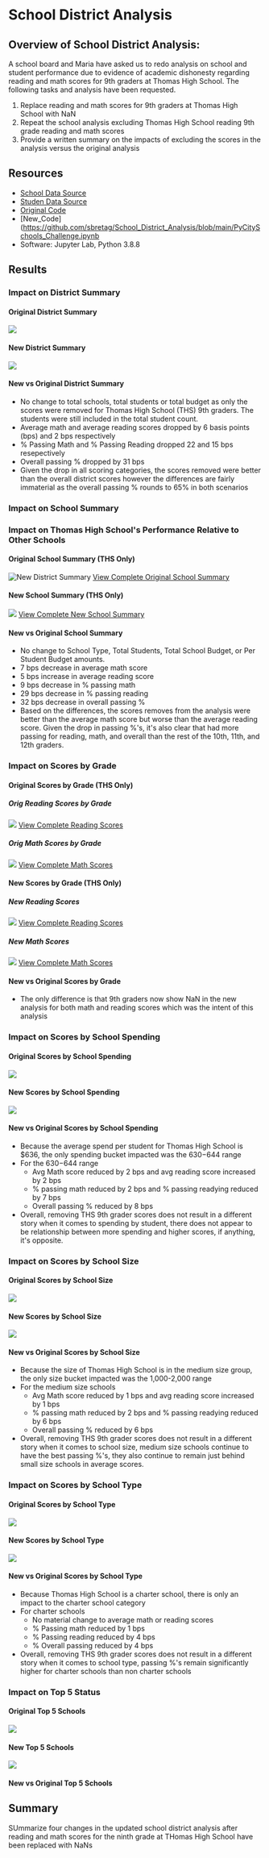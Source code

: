 # School District Analysis

## Overview of School District Analysis:

A school board and Maria have asked us to redo analysis on school and student performance due to evidence of academic dishonesty regarding reading and math scores for 9th graders at Thomas High School.  The following tasks and analysis have been requested.

1. Replace reading and math scores for 9th graders at Thomas High School with NaN
2. Repeat the school analysis excluding Thomas High School reading 9th grade reading and math scores
3. Provide a written summary on the impacts of excluding the scores in the analysis versus the original analysis

## Resources
- [School Data Source](https://github.com/sbretag/School_District_Analysis/blob/main/Resources/schools_complete.csv)
- [Studen Data Source](https://github.com/sbretag/School_District_Analysis/blob/main/Resources/students_complete.csv)
- [Original Code](https://github.com/sbretag/School_District_Analysis/blob/main/PyCitySchools_Original.ipynb)
- [New_Code](https://github.com/sbretag/School_District_Analysis/blob/main/PyCitySchools_Challenge.ipynb
- Software: Jupyter Lab, Python 3.8.8

## Results

### Impact on District Summary

#### Original District Summary
![](https://github.com/sbretag/School_District_Analysis/blob/main/Resources/Original_District_Summary.png)

#### New District Summary
![](https://github.com/sbretag/School_District_Analysis/blob/main/Resources/New_District_Summary.png)

#### New vs Original District Summary
- No change to total schools, total students or total budget as only the scores were removed for Thomas High School (THS) 9th graders.  The students were still included in the total student count.
 - Average math and average reading scores dropped by 6 basis points (bps) and 2 bps respectively
 - % Passing Math and % Passing Reading dropped 22 and 15 bps resepectively
 - Overall passing % dropped by 31 bps
- Given the drop in all scoring categories, the scores removed were better than the overall district scores however the differences are fairly immaterial as the overall passing % rounds to 65% in both scenarios  

### Impact on School Summary


### Impact on Thomas High School's Performance Relative to Other Schools

#### Original School Summary (THS Only)
![New District Summary](https://github.com/sbretag/School_District_Analysis/blob/main/Resources/Original_School_Summary_THS_Only.png)
[View Complete Original School Summary](https://github.com/sbretag/School_District_Analysis/blob/main/Resources/Original_School_Summary.png)

#### New School Summary (THS Only)
![](https://github.com/sbretag/School_District_Analysis/blob/main/Resources/New_School_Summary_THS_Only.png)
[View Complete New School Summary](https://github.com/sbretag/School_District_Analysis/blob/main/Resources/New_School_Summary.png)

#### New vs Original School Summary
- No change to School Type, Total Students, Total School Budget, or Per Student Budget amounts.
 - 7 bps decrease in average math score
 - 5 bps increase in average reading score
 - 9 bps decrease in % passing math
 - 29 bps decrease in % passing reading
 - 32 bps decrease in overall passing %
- Based on the differences, the scores removes from the analysis were better than the average math score but worse than the average reading score.  Given the drop in passing %'s, it's also clear that had more passing for reading, math, and overall than the rest of the 10th, 11th, and 12th graders.
 

### Impact on Scores by Grade

#### Original Scores by Grade (THS Only)

##### Orig Reading Scores by Grade
![](https://github.com/sbretag/School_District_Analysis/blob/main/Resources/Original_Reading_Scores_ByGrade_THS_Only.png)
[View Complete Reading Scores](https://github.com/sbretag/School_District_Analysis/blob/main/Resources/Original_Reading_Scores_ByGrade.png)

##### Orig Math Scores by Grade
![](https://github.com/sbretag/School_District_Analysis/blob/main/Resources/Original_Math_Scores_ByGrade_THS_Only.png)
[View Complete Math Scores](https://github.com/sbretag/School_District_Analysis/blob/main/Resources/Original_Math_Scores_ByGrade.png)

#### New Scores by Grade (THS Only)

##### New Reading Scores
![](https://github.com/sbretag/School_District_Analysis/blob/main/Resources/New_Reading_Scores_ByGrade_THS_Only.png)
[View Complete Reading Scores](https://github.com/sbretag/School_District_Analysis/blob/main/Resources/New_Reading_Scores_ByGrade.png)

##### New Math Scores
![](https://github.com/sbretag/School_District_Analysis/blob/main/Resources/New_Math_Scores_ByGrade_THS_Only.png)
[View Complete Math Scores](https://github.com/sbretag/School_District_Analysis/blob/main/Resources/New_Reading_Scores_ByGrade.png)

#### New vs Original Scores by Grade
- The only difference is that 9th graders now show NaN in the new analysis for both math and reading scores which was the intent of this analysis

### Impact on Scores by School Spending

#### Original Scores by School Spending
![](https://github.com/sbretag/School_District_Analysis/blob/main/Resources/Original_Scores_BySchool_Spending.png)

#### New Scores by School Spending
![](https://github.com/sbretag/School_District_Analysis/blob/main/Resources/New_Scores_BySchool_Spending.png)

#### New vs Original Scores by School Spending
- Because the average spend per student for Thomas High School is $636, the only spending bucket impacted was the $630-$644 range
- For the $630-$644 range
  - Avg Math score reduced by 2 bps and avg reading score increased by 2 bps
  - % passing math reduced by 2 bps and % passing readying reduced by 7 bps
  - Overall passing % reduced by 8 bps
- Overall, removing THS 9th grader scores does not result in a different story when it comes to spending by student, there does not appear to be relationship between more spending and higher scores, if anything, it's opposite.

### Impact on Scores by School Size

#### Original Scores by School Size
![](https://github.com/sbretag/School_District_Analysis/blob/main/Resources/Original_Scores_BySchool_Size.png)

#### New Scores by School Size
![](https://github.com/sbretag/School_District_Analysis/blob/main/Resources/New_Scores_BySchool_Size.png)

#### New vs Original Scores by School Size
- Because the size of Thomas High School is in the medium size group, the only size bucket impacted was the 1,000-2,000 range
- For the medium size schools
  - Avg Math score reduced by 1 bps and avg reading score increased by 1 bps
  - % passing math reduced by 2 bps and % passing readying reduced by 6 bps
  - Overall passing % reduced by 6 bps
- Overall, removing THS 9th grader scores does not result in a different story when it comes to school size, medium size schools continue to have the best passing %'s, they also continue to remain just behind small size schools in average scores.


### Impact on Scores by School Type

#### Original Scores by School Type
![](https://github.com/sbretag/School_District_Analysis/blob/main/Resources/Original_Scores_BySchool_Type.png)

#### New Scores by School Type
![](https://github.com/sbretag/School_District_Analysis/blob/main/Resources/New_Scores_BySchool_Type.png)

#### New vs Original Scores by School Type
- Because Thomas High School is a charter school, there is only an impact to the charter school category
- For charter schools
  - No material change to average math or reading scores
  - % Passing math reduced by 1 bps
  - % Passing reading reduced by 4 bps
  - % Overall passing reduced by 4 bps
- Overall, removing THS 9th grader scores does not result in a different story when it comes to school type, passing %'s remain significantly higher for charter schools than non charter schools


### Impact on Top 5 Status

#### Original Top 5 Schools
![](https://github.com/sbretag/School_District_Analysis/blob/main/Resources/Original_Top5.png)

#### New Top 5 Schools
![](https://github.com/sbretag/School_District_Analysis/blob/main/Resources/New_Top5.png)

#### New vs Original Top 5 Schools


## Summary

SUmmarize four changes in the updated school district analysis after reading and math scores for the ninth grade at THomas High School have been replaced with NaNs


